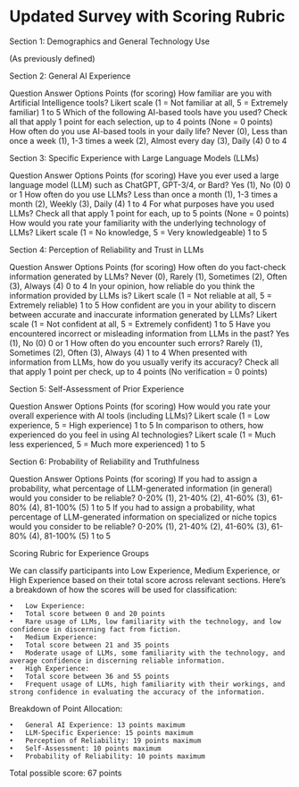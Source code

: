 # Updated Survey with Scoring Rubric

Section 1: Demographics and General Technology Use

(As previously defined)

Section 2: General AI Experience

Question	Answer Options	Points (for scoring)
How familiar are you with Artificial Intelligence tools?	Likert scale (1 = Not familiar at all, 5 = Extremely familiar)	1 to 5
Which of the following AI-based tools have you used?	Check all that apply	1 point for each selection, up to 4 points (None = 0 points)
How often do you use AI-based tools in your daily life?	Never (0), Less than once a week (1), 1-3 times a week (2), Almost every day (3), Daily (4)	0 to 4

Section 3: Specific Experience with Large Language Models (LLMs)

Question	Answer Options	Points (for scoring)
Have you ever used a large language model (LLM) such as ChatGPT, GPT-3/4, or Bard?	Yes (1), No (0)	0 or 1
How often do you use LLMs?	Less than once a month (1), 1-3 times a month (2), Weekly (3), Daily (4)	1 to 4
For what purposes have you used LLMs?	Check all that apply	1 point for each, up to 5 points (None = 0 points)
How would you rate your familiarity with the underlying technology of LLMs?	Likert scale (1 = No knowledge, 5 = Very knowledgeable)	1 to 5

Section 4: Perception of Reliability and Trust in LLMs

Question	Answer Options	Points (for scoring)
How often do you fact-check information generated by LLMs?	Never (0), Rarely (1), Sometimes (2), Often (3), Always (4)	0 to 4
In your opinion, how reliable do you think the information provided by LLMs is?	Likert scale (1 = Not reliable at all, 5 = Extremely reliable)	1 to 5
How confident are you in your ability to discern between accurate and inaccurate information generated by LLMs?	Likert scale (1 = Not confident at all, 5 = Extremely confident)	1 to 5
Have you encountered incorrect or misleading information from LLMs in the past?	Yes (1), No (0)	0 or 1
How often do you encounter such errors?	Rarely (1), Sometimes (2), Often (3), Always (4)	1 to 4
When presented with information from LLMs, how do you usually verify its accuracy?	Check all that apply	1 point per check, up to 4 points (No verification = 0 points)

Section 5: Self-Assessment of Prior Experience

Question	Answer Options	Points (for scoring)
How would you rate your overall experience with AI tools (including LLMs)?	Likert scale (1 = Low experience, 5 = High experience)	1 to 5
In comparison to others, how experienced do you feel in using AI technologies?	Likert scale (1 = Much less experienced, 5 = Much more experienced)	1 to 5

Section 6: Probability of Reliability and Truthfulness

Question	Answer Options	Points (for scoring)
If you had to assign a probability, what percentage of LLM-generated information (in general) would you consider to be reliable?	0-20% (1), 21-40% (2), 41-60% (3), 61-80% (4), 81-100% (5)	1 to 5
If you had to assign a probability, what percentage of LLM-generated information on specialized or niche topics would you consider to be reliable?	0-20% (1), 21-40% (2), 41-60% (3), 61-80% (4), 81-100% (5)	1 to 5

Scoring Rubric for Experience Groups

We can classify participants into Low Experience, Medium Experience, or High Experience based on their total score across relevant sections. Here’s a breakdown of how the scores will be used for classification:

	•	Low Experience:
	•	Total score between 0 and 20 points
	•	Rare usage of LLMs, low familiarity with the technology, and low confidence in discerning fact from fiction.
	•	Medium Experience:
	•	Total score between 21 and 35 points
	•	Moderate usage of LLMs, some familiarity with the technology, and average confidence in discerning reliable information.
	•	High Experience:
	•	Total score between 36 and 55 points
	•	Frequent usage of LLMs, high familiarity with their workings, and strong confidence in evaluating the accuracy of the information.

Breakdown of Point Allocation:

	•	General AI Experience: 13 points maximum
	•	LLM-Specific Experience: 15 points maximum
	•	Perception of Reliability: 19 points maximum
	•	Self-Assessment: 10 points maximum
	•	Probability of Reliability: 10 points maximum

Total possible score: 67 points
